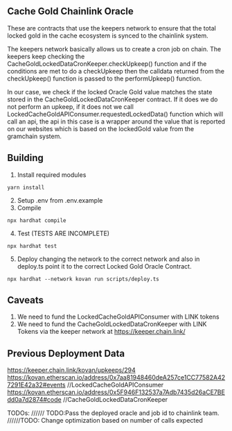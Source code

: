 ## Cache Gold Chainlink Oracle 
These are contracts that use the keepers network to ensure that the total locked gold in the cache ecosystem is synced to the chainlink system.  

The keepers network basically allows us to create a cron job on chain. The keepers keep checking the CacheGoldLockedDataCronKeeper.checkUpkeep() function and
if the conditions are met to do a checkUpkeep then the calldata returned from the checkUpkeep() function is passed to the performUpkeep() function.

In our case, we check if the locked Oracle Gold value matches the state stored in the CacheGoldLockedDataCronKeeper contract. If it does we do not perform an upkeep, if
it does not we call LockedCacheGoldAPIConsumer.requestedLockedData() function which will call an api, the api in this case is a wrapper around the value that is reported on our websites
which is based on the lockedGold value from the gramchain system.

## Building
1. Install required modules
```
yarn install
```
2. Setup .env from .env.example
3. Compile
```
npx hardhat compile
```
4. Test (TESTS ARE INCOMPLETE)
```
npx hardhat test
```
5. Deploy changing the network to the correct network and also in deploy.ts point it to the correct Locked Gold Oracle Contract.
```
npx hardhat --network kovan run scripts/deploy.ts
```

## Caveats
1. We need to fund the LockedCacheGoldAPIConsumer with LINK tokens
2. We need to fund the CacheGoldLockedDataCronKeeper with LINK Tokens via the keeper network at https://keeper.chain.link/


## Previous Deployment Data
https://keeper.chain.link/kovan/upkeeps/294 
https://kovan.etherscan.io/address/0x7aa81948460deA257ce1CC77582A427291E42a32#events //LockedCacheGoldAPIConsumer
https://kovan.etherscan.io/address/0x5F946F132537a7Adb7435d26aCE7BEdd0a7d2874#code  //CacheGoldLockedDataCronKeeper

TODOs:
////// TODO:Pass the deployed oracle and job id to chainlink team.
//////TODO: Change optimization based on number of calls expected
